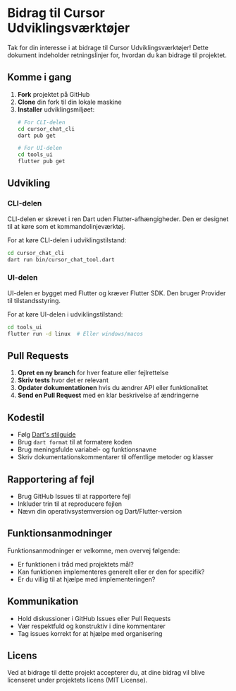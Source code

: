 # Bidrag til Cursor Udviklingsværktøjer

Tak for din interesse i at bidrage til Cursor Udviklingsværktøjer! Dette dokument indeholder retningslinjer for, hvordan du kan bidrage til projektet.

## Komme i gang

1. **Fork** projektet på GitHub
2. **Clone** din fork til din lokale maskine
3. **Installer** udviklingsmiljøet:
   ```bash
   # For CLI-delen
   cd cursor_chat_cli
   dart pub get
   
   # For UI-delen
   cd tools_ui
   flutter pub get
   ```

## Udvikling

### CLI-delen

CLI-delen er skrevet i ren Dart uden Flutter-afhængigheder. Den er designet til at køre som et kommandolinjeværktøj.

For at køre CLI-delen i udviklingstilstand:

```bash
cd cursor_chat_cli
dart run bin/cursor_chat_tool.dart
```

### UI-delen

UI-delen er bygget med Flutter og kræver Flutter SDK. Den bruger Provider til tilstandsstyring.

For at køre UI-delen i udviklingstilstand:

```bash
cd tools_ui
flutter run -d linux  # Eller windows/macos
```

## Pull Requests

1. **Opret en ny branch** for hver feature eller fejlrettelse
2. **Skriv tests** hvor det er relevant
3. **Opdater dokumentationen** hvis du ændrer API eller funktionalitet
4. **Send en Pull Request** med en klar beskrivelse af ændringerne

## Kodestil

- Følg [Dart's stilguide](https://dart.dev/guides/language/effective-dart/style)
- Brug `dart format` til at formatere koden
- Brug meningsfulde variabel- og funktionsnavne
- Skriv dokumentationskommentarer til offentlige metoder og klasser

## Rapportering af fejl

- Brug GitHub Issues til at rapportere fejl
- Inkluder trin til at reproducere fejlen
- Nævn din operativsystemversion og Dart/Flutter-version

## Funktionsanmodninger

Funktionsanmodninger er velkomne, men overvej følgende:

- Er funktionen i tråd med projektets mål?
- Kan funktionen implementeres generelt eller er den for specifik?
- Er du villig til at hjælpe med implementeringen?

## Kommunikation

- Hold diskussioner i GitHub Issues eller Pull Requests
- Vær respektfuld og konstruktiv i dine kommentarer
- Tag issues korrekt for at hjælpe med organisering

## Licens

Ved at bidrage til dette projekt accepterer du, at dine bidrag vil blive licenseret under projektets licens (MIT License). 